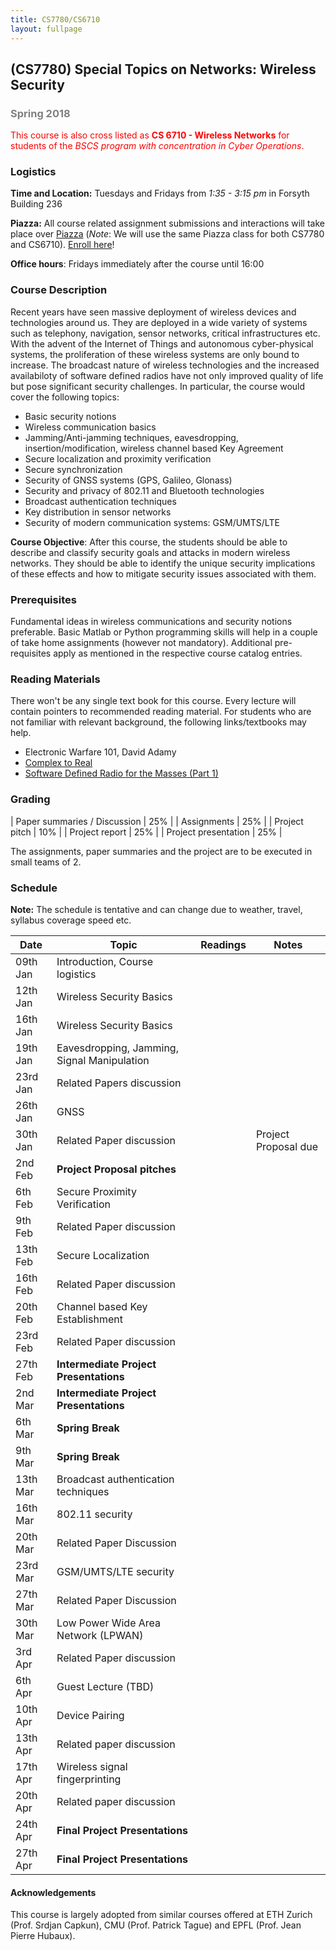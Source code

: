 ```yaml
---
title: CS7780/CS6710
layout: fullpage
---
```


## (CS7780) Special Topics on Networks: Wireless Security
### <span style="color:grey">Spring 2018</span>

<span style="color:red">This course is also cross listed as **CS 6710 - Wireless Networks** for students of the *BSCS program with concentration in Cyber Operations*. </span>

### Logistics
**Time and Location:** Tuesdays and Fridays from *1:35 - 3:15 pm* in Forsyth Building 236

**Piazza:** All course related assignment submissions and interactions will take place over [Piazza](https://piazza.com/northeastern/spring2018/cs7780/home) (*Note*: We will use the same Piazza class for both CS7780 and CS6710). [Enroll here](https://piazza.com/northeastern/spring2018/cs7780/)!

**Office hours**: Fridays immediately after the course until 16:00  

### Course Description
Recent years have seen massive deployment of wireless devices and technologies around us. They are deployed in a wide variety of systems such as telephony, navigation, sensor networks, critical infrastructures etc. With the advent of the Internet of Things and autonomous cyber-physical systems, the proliferation of these wireless systems are only bound to increase. The broadcast nature of wireless technologies and the increased availabiloty of software defined radios have not only improved quality of life but pose significant security challenges. In particular, the course would cover the following topics:

- Basic security notions
- Wireless communication basics
- Jamming/Anti-jamming techniques, eavesdropping, insertion/modification, wireless channel based Key Agreement
- Secure localization and proximity verification
- Secure synchronization 
- Security of GNSS systems  (GPS, Galileo, Glonass)
- Security and privacy of 802.11 and Bluetooth technologies
- Broadcast authentication techniques
- Key distribution in sensor networks
- Security of modern communication systems: GSM/UMTS/LTE

**Course Objective**: After this course, the students should be able to describe and classify security goals and attacks in modern wireless networks. They should be able to identify the unique security implications of these effects and how to mitigate security issues associated with them.

### Prerequisites

Fundamental ideas in wireless communications and security notions preferable. Basic Matlab or Python programming skills will help in a couple of take home assignments (however not mandatory). Additional pre-requisites apply as mentioned in the respective course catalog entries.

### Reading Materials
There won't be any single text book for this course. Every lecture will contain pointers to recommended reading material. For students who are not familiar with relevant background, the following links/textbooks may help.

* Electronic Warfare 101, David Adamy
* [Complex to Real](complextoreal.com)
* [Software Defined Radio for the Masses (Part 1)](https://sites.google.com/site/thesdrinstitute/A-Software-Defined-Radio-for-the-Masses)

### Grading

| Paper summaries / Discussion            | 25% |
| Assignments                             | 25% |
| Project pitch                           | 10% |
| Project report                          | 25% |
| Project presentation                    | 25% |

The assignments, paper summaries and the project are to be executed in small teams of 2.

### Schedule

**Note:** The schedule is tentative and can change due to weather, travel, syllabus coverage speed etc.

| Date     | Topic                                       | Readings | Notes                  |
|----------|---------------------------------------------|----------|------------------------|
| 09th Jan | Introduction, Course logistics              |          |                        |
| 12th Jan | Wireless Security Basics                    |          |                        |
| 16th Jan | Wireless Security Basics                    |          |                        |
| 19th Jan | Eavesdropping, Jamming, Signal Manipulation |          |                        |
| 23rd Jan | Related Papers discussion                   |          |                        |
| 26th Jan | GNSS                                        |          |                        |
| 30th Jan | Related Paper discussion                    |          | Project Proposal due   |
| 2nd Feb  | **Project Proposal pitches**                |          |                        |
| 6th Feb  | Secure Proximity Verification               |          |                        |
| 9th Feb  | Related Paper discussion                    |          |                        |
| 13th Feb | Secure Localization                         |          |                        |
| 16th Feb | Related Paper discussion                    |          |                        |
| 20th Feb | Channel based Key Establishment             |          |                        |
| 23rd Feb | Related Paper discussion                    |          |                        |
| 27th Feb | **Intermediate Project Presentations**      |          |                        |
| 2nd Mar  | **Intermediate Project Presentations**      |          |                        |
| 6th Mar  | **Spring Break**                            |          |                        |
| 9th Mar  | **Spring Break**                            |          |                        |
| 13th Mar | Broadcast authentication techniques         |          |                        |
| 16th Mar | 802.11 security                             |          |                        |
| 20th Mar | Related Paper Discussion                    |          |                        |
| 23rd Mar | GSM/UMTS/LTE security                       |          |                        |
| 27th Mar | Related Paper Discussion                   |          |                        |
| 30th Mar | Low Power Wide Area Network (LPWAN)        |          |                        |
| 3rd Apr  | Related Paper discussion                   |          |                        |
| 6th Apr  | Guest Lecture (TBD)                        |          |                        |
| 10th Apr | Device Pairing                              |          |                        |
| 13th Apr | Related paper discussion                    |          |                        |
| 17th Apr | Wireless signal fingerprinting                                            |          |                        |
| 20th Apr | Related paper discussion        |          |                        |
| 24th Apr | **Final Project Presentations**             |          |                        |
| 27th Apr | **Final Project Presentations**             |          |                        |


#### Acknowledgements
This course is largely adopted from similar courses offered at ETH Zurich (Prof. Srdjan Capkun), CMU (Prof. Patrick Tague) and EPFL (Prof. Jean Pierre Hubaux).